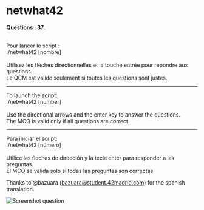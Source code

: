 # netwhat42

**Questions : 37**.<br/><br/>

Pour lancer le script :<br/>
./netwhat42 [nombre]<br/><br/>
Utilisez les flèches directionnelles et la touche entrée pour repondre aux questions.<br/>
Le QCM est valide seulement si toutes les questions sont justes.

---------------------------------------------------------------------------------

To launch the script: <br/>
./netwhat42 [number]<br/><br/>
Use the directional arrows and the enter key to answer the questions. <br/>
The MCQ is valid only if all questions are correct.

---------------------------------------------------------------------------------

Para iniciar el script: <br/>
./netwhat42 [número]<br/><br/>
Utilice las flechas de dirección y la tecla enter para responder a las preguntas. <br/>
El MCQ se valida sólo si todas las preguntas son correctas.

Thanks to @bazuara (bazuara@student.42madrid.com) for the spanish translation.

![Screenshot question](https://i.imgur.com/y2WvYOw.png)
